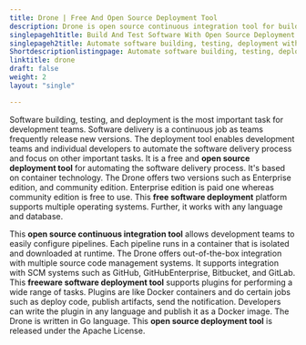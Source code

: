 ```yaml
---
title: Drone | Free And Open Source Deployment Tool
description: Drone is open source continuous integration tool for building and deploying software. Easily configure and run the pipeline in an isolated Docker container.
singlepageh1title: Build And Test Software With Open Source Deployment Tool
singlepageh2title: Automate software building, testing, deployment with self-service Continuous Integration and Continuous Delivery platform based on Go language.
Shortdescriptionlistingpage: Automate software building, testing, deployment with self-service Continuous Integration and Continuous Delivery platform based on Go language.
linktitle: drone
draft: false
weight: 2
layout: "single"

---
```


Software building, testing, and deployment is the most important task for development teams. Software delivery is a continuous job as teams frequently release new versions. The deployment tool enables development teams and individual developers to automate the software delivery process and focus on other important tasks. It is a free and **open source deployment tool** for automating the software delivery process. It's based on container technology. The Drone offers two versions such as Enterprise edition, and community edition. Enterprise edition is paid one whereas community edition is free to use. This **free software deployment** platform supports multiple operating systems. Further, it works with any language and database.

This **open source continuous integration tool** allows development teams to easily configure pipelines. Each pipeline runs in a container that is isolated and downloaded at runtime. The Drone offers out-of-the-box integration with multiple source code management systems. It supports integration with SCM systems such as GitHub, GitHubEnterprise, Bitbucket, and GitLab. This **freeware software deployment tool** supports plugins for performing a wide range of tasks. Plugins are like Docker containers and do certain jobs such as deploy code, publish artifacts, send the notification. Developers can write the plugin in any language and publish it as a Docker image. The Drone is written in Go language. This **open source deployment tool** is released under the Apache License.